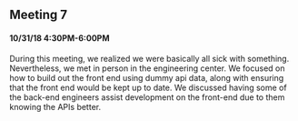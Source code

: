 ## Meeting 7
#### 10/31/18 4:30PM-6:00PM

During this meeting, we realized we were basically all sick with something. Nevertheless, we met in person in the engineering center. We focused on how to build out the front end using dummy api data, along with ensuring that the front end would be kept up to date. We discussed having some of the back-end engineers assist development on the front-end due to them knowing the APIs better.